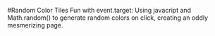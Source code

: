 #Random Color Tiles
    Fun with event.target: Using javacript and Math.random() to generate random colors on click, creating an oddly mesmerizing page.